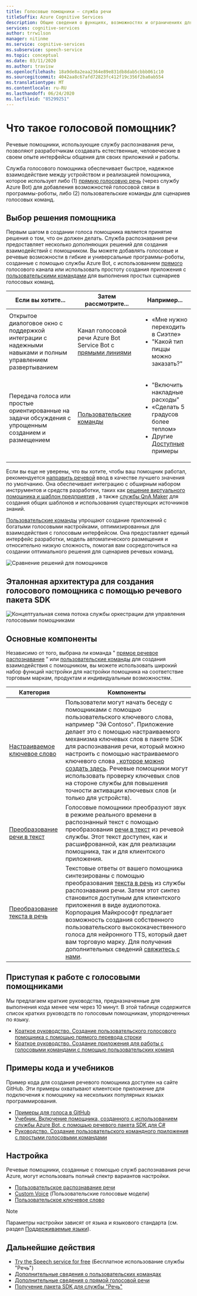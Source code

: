 ```yaml
---
title: Голосовые помощники — служба речи
titleSuffix: Azure Cognitive Services
description: Общие сведения о функциях, возможностях и ограничениях для голосовых помощников, использующих пакет средств разработки речевых программ (SDK).
services: cognitive-services
author: trrwilson
manager: nitinme
ms.service: cognitive-services
ms.subservice: speech-service
ms.topic: conceptual
ms.date: 03/11/2020
ms.author: travisw
ms.openlocfilehash: 18a9de8a2eaa2364e89e831db8dab5cbbb061c10
ms.sourcegitcommit: 4042aa8c67afd72823fc412f19c356f2ba0ab554
ms.translationtype: MT
ms.contentlocale: ru-RU
ms.lasthandoff: 06/24/2020
ms.locfileid: "85299251"
---
```

# <a name="what-is-a-voice-assistant"></a>Что такое голосовой помощник?

Речевые помощники, использующие службу распознавания речи, позволяют разработчикам создавать естественные, человеческие в своем опыте интерфейсы общения для своих приложений и работы.

Служба голосового помощника обеспечивает быстрое, надежное взаимодействие между устройством и реализацией помощника, которое использует либо (1) [прямую голосовую речь](direct-line-speech.md) (через службу Azure Bot) для добавления возможностей голосовой связи в программы-роботы, либо (2) пользовательские команды для сценариев голосовых команд.

## <a name="choosing-an-assistant-solution"></a>Выбор решения помощника

Первым шагом в создании голоса помощника является принятие решения о том, что он должен делать. Служба распознавания речи предоставляет несколько дополняющих решений для создания взаимодействий с помощником. Вы можете добавлять голосовые и речевые возможности в гибкие и универсальные программы-роботы, созданные с помощью службы Azure Bot, с использованием [прямого](direct-line-speech.md) голосового канала или использовать простоту создания приложения с [пользовательскими командами](custom-commands.md) для выполнения простых сценариев голосовых команд.

| Если вы хотите... | Затем рассмотрите... | Например... |
|-------------------|------------------|----------------|
|Открытое диалоговое окно с поддержкой интеграции с надежными навыками и полным управлением развертыванием | Канал голосовой речи Azure Bot Service Bot с [прямыми линиями](direct-line-speech.md) | <ul><li>«Мне нужно переходить в Сиэтле»</li><li>"Какой тип пиццы можно заказать?"</li></ul>
|Передача голоса или простые ориентированные на задачи обсуждения с упрощенным созданием и размещением | [Пользовательские команды](custom-commands.md) | <ul><li>"Включить накладные расходы"</li><li>«Сделать 5 градусов более теплом»</li><li>Другие [Доступные](https://speech.microsoft.com/customcommands) примеры</li></ul>

Если вы еще не уверены, что вы хотите, чтобы ваш помощник работал, рекомендуется [направить речевой](direct-line-speech.md) ввод в качестве лучшего значения по умолчанию. Она обеспечивает интеграцию с обширным набором инструментов и средств разработки, таких как [решение виртуального помощника и шаблон предприятия](https://docs.microsoft.com/azure/bot-service/bot-builder-enterprise-template-overview) , а также [службы QnA Maker](https://docs.microsoft.com/azure/cognitive-services/QnAMaker/Overview/overview) для создания общих шаблонов и использования существующих источников знаний.

[Пользовательские команды](custom-commands.md) упрощают создание приложений с богатыми голосовыми настройками, оптимизированных для взаимодействия с голосовым интерфейсом. Она предоставляет единый интерфейс разработки, модель автоматического размещения и относительно низкую сложность, помогая вам сосредоточиться на создании оптимального решения для сценариев речевых команд.

   ![Сравнение решений для помощников](media/voice-assistants/assistant-solution-comparison.png "Сравнение решений для помощников")


## <a name="reference-architecture-for-building-a-voice-assistant-using-the-speech-sdk"></a>Эталонная архитектура для создания голосового помощника с помощью речевого пакета SDK

   ![Концептуальная схема потока службы оркестрации для управления голосовыми помощниками](media/voice-assistants/overview.png "Поток речевого помощника")

## <a name="core-features"></a>Основные компоненты

Независимо от того, выбрана ли команда " [прямое речевое распознавание](direct-line-speech.md) " или [пользовательские команды](custom-commands.md) для создания взаимодействия с помощником, вы можете использовать широкий набор функций настройки для настройки помощника на соответствие торговым маркам, продуктам и индивидуальным возможностям.

| Категория | Компоненты |
|----------|----------|
|[Настраиваемое ключевое слово](speech-devices-sdk-create-kws.md) | Пользователи могут начать беседу с помощниками с помощью пользовательского ключевого слова, например "Эй Contoso". Приложение делает это с помощью настраиваемого механизма ключевых слов в пакете SDK для распознавания речи, который можно настроить с помощью настраиваемого ключевого слова [, которое можно создать здесь](speech-devices-sdk-create-kws.md). Речевые помощники могут использовать проверку ключевых слов на стороне службы для повышения точности активации ключевых слов (и только для устройств).
|[Преобразование речи в текст](speech-to-text.md) | Голосовые помощники преобразуют звук в режиме реального времени в распознанный текст с помощью преобразования [речи в текст](speech-to-text.md) из речевой службы. Этот текст доступен, как и расшифрованной, как для реализации помощника, так и для клиентского приложения.
|[Преобразование текста в речь](text-to-speech.md) | Текстовые ответы от вашего помощника синтезированы с помощью преобразования [текста в речь](text-to-speech.md) из службы распознавания речи. Затем этот синтез становится доступным для клиентского приложения в виде аудиопотока. Корпорация Майкрософт предлагает возможность создания собственного пользовательского высококачественного голоса для нейронного TTS, который дает вам торговую марку. Для получения дополнительных сведений [свяжитесь с нами](mailto:mstts@microsoft.com).

## <a name="getting-started-with-voice-assistants"></a>Приступая к работе с голосовыми помощниками

Мы предлагаем краткие руководства, предназначенные для выполнения кода менее чем через 10 минут. В этой таблице содержится список кратких руководств по голосовым помощникам, упорядоченных по языку.

* [Краткое руководство. Создание пользовательского голосового помощника с помощью прямого перевода строки](quickstarts/voice-assistants.md)
* [Краткое руководство. Создание приложения для работы с голосовыми командами с помощью пользовательских команд](quickstart-custom-commands-application.md)

## <a name="sample-code-and-tutorials"></a>Примеры кода и учебников

Пример кода для создания речевого помощника доступен на сайте GitHub. Эти примеры охватывают клиентское приложение для подключения к помощнику на нескольких популярных языках программирования.

* [Примеры для голоса в GitHub](https://github.com/Azure-Samples/Cognitive-Services-Voice-Assistant)
* [Учебник. Включение помощника, созданного с использованием службы Azure Bot, с помощью речевого пакета SDK для C#](tutorial-voice-enable-your-bot-speech-sdk.md)
* [Руководство. Создание пользовательского командного приложения с простыми голосовыми командами](how-to-custom-commands-create-application-with-simple-commands.md)

## <a name="customization"></a>Настройка

Речевые помощники, созданные с помощью служб распознавания речи Azure, могут использовать полный спектр вариантов настройки.

* [Пользовательское распознавание речи](how-to-custom-speech.md)
* [Custom Voice](how-to-custom-voice.md) (Пользовательские голосовые модели)
* [Пользовательское ключевое слово](custom-keyword-overview.md)

> [!NOTE]
> Параметры настройки зависят от языка и языкового стандарта (см. раздел [Поддерживаемые языки](language-support.md)).

## <a name="next-steps"></a>Дальнейшие действия

* [Try the Speech service for free](get-started.md) (Бесплатное использование службы "Речь")
* [Дополнительные сведения о пользовательских командах](custom-commands.md)
* [Дополнительные сведения о прямой голосовой речи](direct-line-speech.md)
* [Получение пакета SDK для службы "Речь"](speech-sdk.md)